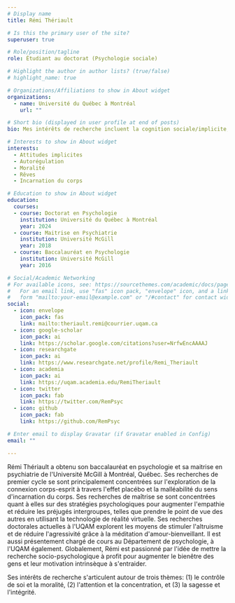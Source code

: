 ```yaml
---
# Display name
title: Rémi Thériault

# Is this the primary user of the site?
superuser: true

# Role/position/tagline
role: Étudiant au doctorat (Psychologie sociale)

# Highlight the author in author lists? (true/false)
# highlight_name: true

# Organizations/Affiliations to show in About widget
organizations:
  - name: Université du Québec à Montréal
    url: ""

# Short bio (displayed in user profile at end of posts)
bio: Mes intérêts de recherche incluent la cognition sociale/implicite, l'altruisme, et les rêves.

# Interests to show in About widget
interests:
  - Attitudes implicites
  - Autorégulation
  - Moralité
  - Rêves
  - Incarnation du corps

# Education to show in About widget
education:
  courses:   
  - course: Doctorat en Psychologie
    institution: Université du Québec à Montréal
    year: 2024
  - course: Maitrise en Psychiatrie
    institution: Université McGill
    year: 2018
  - course: Baccalauréat en Psychologie
    institution: Université McGill
    year: 2016

# Social/Academic Networking
# For available icons, see: https://sourcethemes.com/academic/docs/page-builder/#icons
#   For an email link, use "fas" icon pack, "envelope" icon, and a link in the
#   form "mailto:your-email@example.com" or "/#contact" for contact widget.
social:
  - icon: envelope
    icon_pack: fas
    link: mailto:theriault.remi@courrier.uqam.ca
  - icon: google-scholar
    icon_pack: ai
    link: https://scholar.google.com/citations?user=NrfwEncAAAAJ
  - icon: researchgate
    icon_pack: ai
    link: https://www.researchgate.net/profile/Remi_Theriault
  - icon: academia
    icon_pack: ai
    link: https://uqam.academia.edu/RemiTheriault
  - icon: twitter
    icon_pack: fab
    link: https://twitter.com/RemPsyc
  - icon: github
    icon_pack: fab
    link: https://github.com/RemPsyc

# Enter email to display Gravatar (if Gravatar enabled in Config)
email: ""

---
```


Rémi Thériault a obtenu son baccalauréat en psychologie et sa maitrise en psychiatrie de l'Université McGill à Montréal, Québec. Ses recherches de premier cycle se sont principalement concentrées sur l'exploration de la connexion corps-esprit à travers l'effet placébo et la malléabilité du sens d'incarnation du corps. Ses recherches de maîtrise se sont concentrées quant à elles sur des stratégies psychologiques pour augmenter l'empathie et réduire les préjugés intergroupes, telles que prendre le point de vue des autres en utilisant la technologie de réalité virtuelle. Ses recherches doctorales actuelles à l'UQAM explorent les moyens de stimuler l'altruisme et de réduire l'agressivité grâce à la méditation d'amour-bienveillant. Il est aussi présentement chargé de cours au Département de psychologie, à l'UQAM également. Globalement, Rémi est passionné par l'idée de mettre la recherche socio-psychologique à profit pour augmenter le bienêtre des gens et leur motivation intrinsèque à s'entraider.
 

Ses intérêts de recherche s'articulent autour de trois thèmes: (1) le contrôle de soi et la moralité, (2) l'attention et la concentration, et (3) la sagesse et l'intégrité.